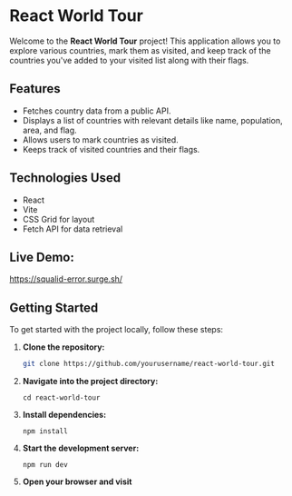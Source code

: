 # React World Tour

Welcome to the **React World Tour** project! This application allows you to explore various countries, mark them as visited, and keep track of the countries you've added to your visited list along with their flags.

## Features

- Fetches country data from a public API.
- Displays a list of countries with relevant details like name, population, area, and flag.
- Allows users to mark countries as visited.
- Keeps track of visited countries and their flags.

## Technologies Used

- React
- Vite
- CSS Grid for layout
- Fetch API for data retrieval

## Live Demo:
https://squalid-error.surge.sh/

## Getting Started

To get started with the project locally, follow these steps:

1. **Clone the repository:**
   ```bash
   git clone https://github.com/yourusername/react-world-tour.git
   
2. **Navigate into the project directory:**
   ```
   cd react-world-tour
3. **Install dependencies:**
   ```
   npm install
4. **Start the development server:**
   ```
   npm run dev
5. **Open your browser and visit**





